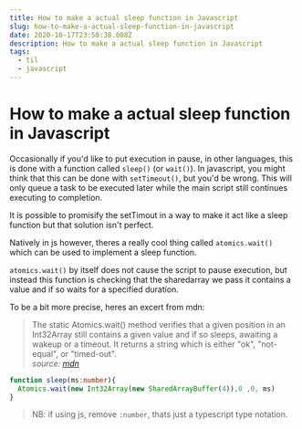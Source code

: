 ```yaml
---
title: How to make a actual sleep function in Javascript
slug: how-to-make-a-actual-sleep-function-in-javascript
date: 2020-10-17T23:50:38.008Z
description: How to make a actual sleep function in Javascript
tags:
  - til
  - javascript
---
```

# How to make a actual sleep function in Javascript

Occasionally if you'd like to put execution in pause, in other languages, this is done with a function called `sleep()` (or `wait()`). In javascript, you might think that this can be done with `setTimeout()`, but you'd be wrong. This will only queue a task to be executed later while the main script still continues executing to completion.

It is possible to promisify the setTimout in a way to make it act like a sleep function but that solution isn't perfect.

Natively in js  however, theres a really cool thing called `atomics.wait()` which can be used to implement a sleep function.

`atomics.wait()` by itself does not cause the script to pause execution, but instead this function is checking that the sharedarray we pass it contains a value and if so waits for a specified duration.

To be a bit more precise, heres an excert from mdn:

> The static Atomics.wait() method verifies that a given position in an Int32Array still contains a given value and if so sleeps, awaiting a wakeup or a timeout. It returns a string which is either "ok", "not-equal", or "timed-out". <br>
> *source: [mdn](https://developer.mozilla.org/en-US/docs/Web/JavaScript/Reference/Global_Objects/Atomics/wait)*

```ts
function sleep(ms:number){
  Atomics.wait(new Int32Array(new SharedArrayBuffer(4)),0 ,0, ms)
}
```
> NB: if using js, remove `:number`, thats just a typescript type notation.
